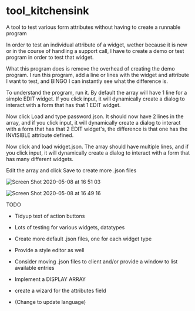 # tool_kitchensink
A tool to test various form attributes without having to create a runnable program

In order to test an individual attribute of a widget, wether because it is new or in the course of handling a support call, I have to create a demo or test program in order to test that widget.

What this program does is remove the overhead of creating the demo program.  I run this program, add a line or lines with the widget and attribute I want to test, and BINGO I can instantly see what the difference is.

To understand the program, run it.  By default the array will have 1 line for a simple EDIT widget.  If you click input, it will dynamically create a dialog to interact with a form that has that 1 EDIT widget.

Now click Load and type password.json.  It should now have 2 lines in the array, and if you click input, it will dynamically create a dialog to interact with a form that has that 2 EDIT widget's, the difference is that one has the INVISIBLE attribute defined.

Now click and load widget.json.  The array should have multiple lines, and if you click input, it will dynamically create a dialog to interact with a form that has many different widgets.

Edit the array and click Save to create more .json files

![Screen Shot 2020-05-08 at 16 51 03](https://user-images.githubusercontent.com/13615993/81371505-25722100-914c-11ea-9c1d-d27c1738b063.png)

![Screen Shot 2020-05-08 at 16 49 16](https://user-images.githubusercontent.com/13615993/81371514-2c992f00-914c-11ea-96a8-9da9a4e00e3c.png)



TODO

* Tidyup text of action buttons
* Lots of testing for various widgets, datatypes
* Create more default .json files, one for each widget type
* Provide a style editor as well
* Consider moving .json files to client and/or provide a window to list available entries
* Implement a DISPLAY ARRAY
* create a wizard for the attributes field

* (Change to update language)


